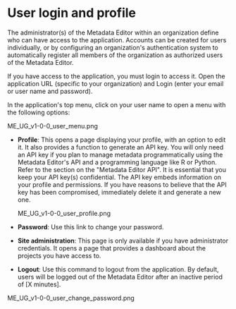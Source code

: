# User login and profile

The administrator(s) of the Metadata Editor within an organization define who can have access to the application. Accounts can be created for users individually, or by configuring an organization's authentication system to automatically register all members of the organization as authorized users of the Metadata Editor.

If you have access to the application, you must login to access it. Open the application URL (specific to your organization) and Login (enter your email or user name and password).

In the application's top menu, click on your user name to open a menu with the following options:

ME_UG_v1-0-0_user_menu.png


- **Profile**: This opens a page displaying your profile, with an option to edit it. It also provides a function to generate an API key. You will only need an API key if you plan to manage metadata programmatically using the Metadata Editor's API and a programming language like R or Python. Refer to the section on the "Metadata Editor API". It is essential that you keep your API key(s) confidential. The API key embeds information on your profile and permissions. If you have reasons to believe that the API key has been compromised, immediately delete it and generate a new one.

  ME_UG_v1-0-0_user_profile.png
   
- **Password**: Use this link to change your password.

  
- **Site administration**: This page is only available if you have administrator credentials. It opens a page that provides a dashboard about the projects you have access to.

- **Logout**: Use this command to logout from the application. By default, users will be logged out of the Metadata Editor after an inactive period of [X minutes].




ME_UG_v1-0-0_user_change_password.png

